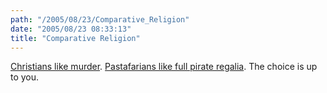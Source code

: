 ```yaml
---
path: "/2005/08/23/Comparative_Religion" 
date: "2005/08/23 08:33:13" 
title: "Comparative Religion" 
---
```

<p><a href="http://www.usatoday.com/news/nation/2005-08-22-robertson-_x.htm">Christians like murder</a>. <a href="http://www.venganza.org/">Pastafarians like full pirate regalia</a>. The choice is up to you.</p>